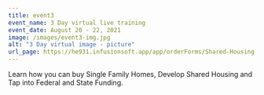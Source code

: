 ```yaml
---
title: event3
event_name: 3 Day virtual live training
event_date: August 20 - 22, 2021
image: /images/event3-img.jpg
alt: "3 Day virtual image - picture" 
url_page: https://he931.infusionsoft.app/app/orderForms/Shared-Housing-3-Day-Virtual-Training-Aug-20-22-2021?cookieUUID=f0b5d19a-7d26-4309-aabe-427e9772e497
---
```

Learn how you can buy Single Family Homes, Develop Shared Housing and Tap into Federal and State Funding.
